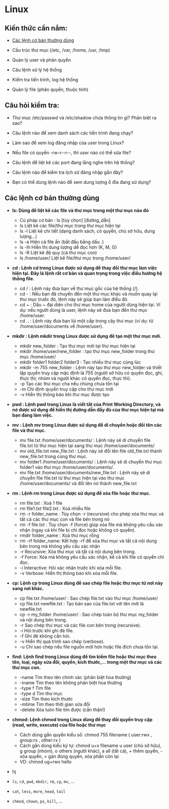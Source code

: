 # Linux
## Kiến thức cần nắm:
- [Các lệnh cơ bản thường dùng](#các-lệnh-cơ-bản-thường-dùng)

- Cấu trúc thư mục (/etc, /var, /home, /usr, /tmp)

- Quản lý user và phân quyền

- Câu lệnh xử lý hệ thống

- Kiểm tra tiến trình, log hệ thống

- Quản lý file (phân quyền, thuộc tính)

## Câu hỏi kiểm tra:

- Thư mục /etc/passwd và /etc/shadow chứa thông tin gì? Phân biệt ra sao?

- Câu lệnh nào để xem danh sách các tiến trình đang chạy?

- Làm sao để xem log đăng nhập của user trong Linux?

- Nếu file có quyền -rw-r--r--, thì user nào có thể sửa file?

- Câu lệnh để liệt kê các port đang lắng nghe trên hệ thống?

- Câu lệnh nào để kiểm tra lịch sử đăng nhập gần đây?

- Bạn có thể dùng lệnh nào để xem dung lượng ổ đĩa đang sử dụng?

## Các lệnh cơ bản thường dùng
- **ls: Dùng để liệt kê các file và thư mục trong một thư mục nào đó**
  - Cú pháp cơ bản : ls [tùy chọn] [đường_dẫn]
  - ls	Liệt kê các file/thư mục trong thư mục hiện tại
  - ls -l	Liệt kê chi tiết (dạng danh sách, có quyền, chủ sở hữu, dung lượng...)
  - ls -a	Hiện cả file ẩn (bắt đầu bằng dấu .)
  - ls -lh	Hiển thị dung lượng dễ đọc hơn (K, M, G)
  - ls -R	Liệt kê đệ quy (cả thư mục con)
  - ls /home/user/	Liệt kê file/thư mục trong /home/user/

- **cd : Lệnh cd trong Linux được sử dụng để thay đổi thư mục làm việc hiện tại. Đây là lệnh rất cơ bản và quan trọng trong việc điều hướng hệ thống file.**
  - cd / : Lệnh này đưa bạn về thư mục gốc của hệ thống (/).
  - cd - : Nếu bạn đã chuyển đến một thư mục khác và muốn quay lại thư mục trước đó, lệnh này sẽ giúp bạn làm điều đó.
  - cd ~ : Dấu ~ đại diện cho thư mục home của người dùng hiện tại. Ví dụ: nếu người dùng là user, lệnh này sẽ đưa bạn đến thư mục /home/user.
  - cd .. : Lệnh này đưa bạn lùi một cấp trong cây thư mục (ví dụ: từ /home/user/documents về /home/user).

- **mkdir : Lệnh mkdir trong Linux được sử dụng để tạo một thư mục mới.**
  - mkdir new_folder : Tạo thư mục mới tại thư mục hiện tại
  - mkdir /home/user/new_folder :  tạo thư mục new_folder trong thư mục /home/user/
  - mkdir folder1 folder2 folder3 : Tạo nhiều thư mục cùng lúc
  - mkdir -m 755 new_folder : Lệnh này tạo thư mục new_folder và thiết lập quyền truy cập mặc định là 755 (người sở hữu có quyền đọc, ghi, thực thi; nhóm và người khác có quyền đọc, thực thi).
  - -p	Tạo các thư mục cha nếu chúng chưa tồn tại
  - -m	Chỉ định quyền truy cập cho thư mục mới
  - -v	Hiển thị thông báo khi thư mục được tạo
  
- **pwd : Lệnh pwd trong Linux là viết tắt của Print Working Directory, và nó được sử dụng để hiển thị đường dẫn đầy đủ của thư mục hiện tại mà bạn đang làm việc.**

- **mv : Lệnh mv trong Linux được sử dụng để di chuyển hoặc đổi tên các file và thư mục.**
  - mv file.txt /home/user/documents/ : Lệnh này sẽ di chuyển file file.txt từ thư mục hiện tại sang thư mục /home/user/documents/
  - mv old_file.txt new_file.txt : Lệnh này sẽ đổi tên file old_file.txt thành new_file.txt trong cùng thư mục.
  - mv folder1 /home/user/documents/ : Lệnh này sẽ di chuyển thư mục folder1 vào thư mục /home/user/documents/.
  - mv file.txt /home/user/documents/new_file.txt : Lệnh này sẽ di chuyển file file.txt từ thư mục hiện tại vào thư mục /home/user/documents/ và đổi tên nó thành new_file.txt
  
- **rm : Lệnh rm trong Linux được sử dụng để xóa file hoặc thư mục.**
  - rm file.txt : Xoá 1 file
  - rm file1.txt file2.txt : Xoá nhiều file
  - rm -r folder_name : Tùy chọn -r (recursive) cho phép xóa thư mục và tất cả các thư mục con và file bên trong nó
  - rm -f file.txt : Tùy chọn -f (force) giúp xóa file mà không yêu cầu xác nhận (ngay cả khi file bị chỉ đọc hoặc không có quyền).
  - rmdir folder_name : Xoá thư mục rỗng
  - rm -rf folder_name: Kết hợp -rf để xóa thư mục và tất cả nội dung bên trong mà không yêu cầu xác nhận
  - -r	Recursive: Xóa thư mục và tất cả nội dung bên trong.
  - -f	Force: Xóa mà không yêu cầu xác nhận, kể cả khi file có quyền chỉ đọc.
  - -i	Interactive: Hỏi xác nhận trước khi xóa mỗi file.
  - -v	Verbose: Hiển thị thông báo khi xóa mỗi file.

- **cp:  Lệnh cp trong Linux dùng để sao chép file hoặc thư mục từ nơi này sang nơi khác.**
  - cp file.txt /home/user/ : Sao chép file.txt vào thư mục /home/user/
  - cp file.txt newfile.txt : Tạo bản sao của file.txt với tên mới là newfile.txt
  - cp -r my_folder /home/user/ : Sao chép toàn bộ thư mục my_folder và nội dung bên trong.
  - -r	Sao chép thư mục và các file con bên trong (recursive).
  - -i	Hỏi trước khi ghi đè file.
  - -f	Ghi đè không cần hỏi.
  - -v	Hiển thị quá trình sao chép (verbose).
  - -u	Chỉ sao chép nếu file nguồn mới hơn hoặc file đích chưa tồn tại.

- **find: Lệnh find trong Linux dùng để tìm kiếm file hoặc thư mục theo tên, loại, ngày sửa đổi, quyền, kích thước,... trong một thư mục và các thư mục con.**
  - -name	Tìm theo tên chính xác (phân biệt hoa thường)
  - -iname	Tìm theo tên không phân biệt hoa thường
  - -type f	Tìm file
  - -type d	Tìm thư mục
  - -size	Tìm theo kích thước
  - -mtime	Tìm theo thời gian sửa đổi
  - -delete	Xóa luôn file tìm được (cẩn thận!)
- **chmod: Lệnh chmod trong Linux dùng để thay đổi quyền truy cập (read, write, execute) của file hoặc thư mục**
    - Cách dùng gắn quyền kiểu số: chmod 755 filename ( user:rwx , group:rx , other:rx )
    - Cách gắn dùng kiểu ký tự: chmod u+x filename
u	user (chủ sở hữu), g	group (nhóm), o	others (người khác), a	all (tất cả), +	thêm quyền, -	xóa quyền, =	gán đúng quyền, xóa phần còn lại
    - VD: chmod ug+rwx hello

- hj
- `ls`, `cd`, `pwd`, `mkdir`, `rm`, `cp`, `mv`, ...
- `cat`, `less`, `more`, `head`, `tail`
- `chmod`, `chown`, `ps`, `kill`, ...
